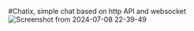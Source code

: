 #Chatix, simple chat based on http API and websocket
![Screenshot from 2024-07-08 22-39-49](https://github.com/comradist/Chatix/assets/81923026/824e8243-4bcb-4b3c-aeb0-1c2b89a7b775)
